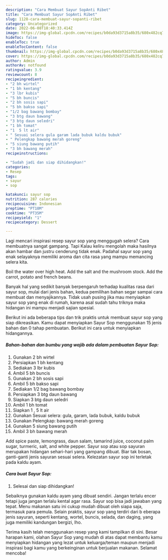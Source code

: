 ```yaml
---
description: "Cara Membuat Sayur SopAnti Ribet"
title: "Cara Membuat Sayur SopAnti Ribet"
slug: 1128-cara-membuat-sayur-sopanti-ribet
category: Uncategorized
date: 2022-06-08T18:40:33.414Z
image: https://img-global.cpcdn.com/recipes/b0da93d3715a8b35/680x482cq70/sayur-sop-foto-resep-utama.jpg
hideToc: false
enableToc: true
enableTocContent: false
thumbnail: https://img-global.cpcdn.com/recipes/b0da93d3715a8b35/680x482cq70/sayur-sop-foto-resep-utama.jpg
cover: https://img-global.cpcdn.com/recipes/b0da93d3715a8b35/680x482cq70/sayur-sop-foto-resep-utama.jpg
author: Admin
authorAv: notfound
ratingvalue: 3.9
reviewcount: 8
recipeingredient:
- "2 bh wirtel"
- "1 bh kentang"
- "3 lbr kubis"
- "5 bh buncis"
- "2 bh sosis sapi"
- "5 bh bakso sapi"
- "1/2 bag bawang bombay"
- "3 btg daun bawang"
- "3 btg daun seledri"
- "1 bh tomat"
- "1  5 lt air"
- " Sesuai selera gula garam lada bubuk kaldu bubuk"
- " Pelengkap bawang merah goreng"
- "5 siung bawang putih"
- "3 bh bawang merah"
recipeinstructions:

- "Sudah jadi dan siap dihidangkan!"
categories:
- Resep
tags:
- sayur
- sop

katakunci: sayur sop 
nutrition: 287 calories
recipecuisine: Indonesian
preptime: "PT10M"
cooktime: "PT35M"
recipeyield: "1"
recipecategory: Dessert

---
```



Lagi mencari inspirasi resep sayur sop yang menggugah selera? Cara membuatnya sangat gampang. Tapi Kalau keliru mengolah maka hasilnya akan hambar dan justru cenderung tidak enak. Padahal sayur sop yang enak selayaknya memiliki aroma dan cita rasa yang mampu memancing selera kita.


Boil the water over high heat. Add the salt and the mushroom stock. Add the carrot, potato and french beans.

Banyak hal yang sedikit banyak berpengaruh terhadap kualitas rasa dari sayur sop, mulai dari jenis bahan, kedua pemilihan bahan segar sampai cara membuat dan menyajikannya. Tidak usah pusing jika mau menyiapkan sayur sop yang enak di rumah, karena asal sudah tahu triknya maka hidangan ini mampu menjadi sajian spesial.


Berikut ini ada beberapa tips dan trik praktis untuk membuat sayur sop yang siap dikreasikan. Kamu dapat menyiapkan Sayur Sop menggunakan 15 jenis bahan dan 0 tahap pembuatan. Berikut ini cara untuk menyiapkan hidangannya.

<!--inarticleads1-->

##### Bahan-bahan dan bumbu yang wajib ada dalam pembuatan Sayur Sop:

1. Gunakan 2 bh wirtel
1. Persiapkan 1 bh kentang
1. Sediakan 3 lbr kubis
1. Ambil 5 bh buncis
1. Gunakan 2 bh sosis sapi
1. Ambil 5 bh bakso sapi
1. Sediakan 1/2 bag bawang bombay
1. Persiapkan 3 btg daun bawang
1. Siapkan 3 btg daun seledri
1. Ambil 1 bh tomat
1. Siapkan 1 , 5 lt air
1. Gunakan  Sesuai selera: gula, garam, lada bubuk, kaldu bubuk
1. Gunakan  Pelengkap: bawang merah goreng
1. Gunakan 5 siung bawang putih
1. Ambil 3 bh bawang merah


Add spice paste, lemongrass, daun salam, tamarind juice, coconut palm sugar, turmeric, salt, and white pepper. Sayur sop atau sop sayuran merupakan hidangan sehari-hari yang gampang dibuat. Biar tak bosan, ganti-ganti jenis sayuran sesuai selera. Kelezatan sayur sop ini terletak pada kaldu ayam. 

<!--inarticleads2-->

##### Cara buat Sayur Sop:


1. Selesai dan siap dihidangkan!

Sebaiknya gunakan kaldu ayam yang dibuat sendiri. Jangan terlalu encer tetapi juga jangan terlalu kental agar rasa. Sayur sop bisa jadi jawaban yang tepat. Menu makanan satu ini cukup mudah dibuat oleh siapa saja, termasuk para pemula. Selain praktis, sayur sop yang terdiri dari b eberapa jenis sayuran, seperti kentang, wortel, buncis, selada, dan daging, yang juga memiliki kandungan bergizi, lho. 

Terima kasih telah menggunakan resep yang kami tampilkan di sini. Besar harapan kami, olahan Sayur Sop yang mudah di atas dapat membantu kamu menyiapkan hidangan yang lezat untuk keluarga/teman maupun menjadi inspirasi bagi kamu yang berkeinginan untuk berjualan makanan. Selamat mencoba!
